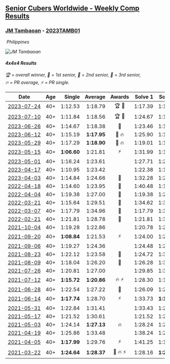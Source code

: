 <style>table {white-space: nowrap;}</style>
<link rel="stylesheet" type="text/css" href="/scw-comp/css/flags.css" />

## [Senior Cubers Worldwide - Weekly Comp Results](/scw-comp/results/)
### [JM Tambaoan](README.md) - [2023TAMB01](https://www.worldcubeassociation.org/persons/2023TAMB01?event=444)

<i class="flag flag-PH" />&nbsp;Philippines

![JM Tambaoan](1681359750.png)

#### 4x4x4 Results

<span style="white-space: nowrap;">🏆 = overall winner</span>, <span style="white-space: nowrap;">🥇 = 1st senior</span>, <span style="white-space: nowrap;">🥈 = 2nd senior</span>, <span style="white-space: nowrap;">🥉 = 3rd senior</span>, <span style="white-space: nowrap;">🔥 = PR average</span>, <span style="white-space: nowrap;">⚡ = PR single</span>.

| Date | Age | Single | Average | Awards | Solve 1 | Solve 2 | Solve 3 | Solve 4 | Solve 5 | Video |
| :--: | :--: | --: | --: | :--: | --: | --: | --: | --: | --: | :-- |
| [2023-07-24](../../results/2023-07-24/444.md) | 40+ | 1:12.53 | 1:18.79 | 🏆 🥇 | 1:17.39 | 1:12.53 | 1:18.51 | 1:31.97 | 1:20.48 | [Desktop](https://www.facebook.com/events/3448294872104342/permalink/3456261751307654) / [Mobile](https://m.facebook.com/events/3448294872104342?view=permalink&id=3456261751307654) |
| [2023-07-10](../../results/2023-07-10/444.md) | 40+ | 1:11.84 | 1:18.56 | 🏆 🥇 | 1:24.67 | 1:17.32 | 1:11.84 | 1:31.92 | 1:13.68 | [Desktop](https://www.facebook.com/events/972057793917824/permalink/978800796576857) / [Mobile](https://m.facebook.com/events/972057793917824?view=permalink&id=978800796576857) |
| [2023-06-26](../../results/2023-06-26/444.md) | 40+ | 1:14.67 | 1:18.38 | 🥈 | 1:23.46 | 1:14.80 | 1:14.67 | 1:26.85 | 1:16.88 | [Desktop](https://www.facebook.com/events/1935666300144840/permalink/1945087809202689) / [Mobile](https://m.facebook.com/events/1935666300144840?view=permalink&id=1945087809202689) |
| [2023-06-12](../../results/2023-06-12/444.md) | 40+ | 1:15.19 | **1:17.95** | 🥈 🔥 | 1:25.90 | 1:15.38 | 1:16.95 | 1:21.53 | 1:15.19 | [Desktop](https://www.facebook.com/events/575948201291091/permalink/580692580816653) / [Mobile](https://m.facebook.com/events/575948201291091?view=permalink&id=580692580816653) |
| [2023-05-29](../../results/2023-05-29/444.md) | 40+ | 1:17.29 | **1:18.90** | 🥈 🔥 | 1:19.01 | 1:17.29 | 1:18.00 | 1:19.68 | 1:25.32 | [Desktop](https://www.facebook.com/events/769039921377061/permalink/772975760983477) / [Mobile](https://m.facebook.com/events/769039921377061?view=permalink&id=772975760983477) |
| [2023-05-15](../../results/2023-05-15/444.md) | 40+ | **1:06.60** | 1:21.81 | ⚡ | 1:31.99 | 1:17.76 | 1:27.41 | 1:20.27 | **1:06.60** | [Desktop](https://www.facebook.com/events/201773726045437/permalink/207965938759549) / [Mobile](https://m.facebook.com/events/201773726045437?view=permalink&id=207965938759549) |
| [2023-05-01](../../results/2023-05-01/444.md) | 40+ | 1:16.24 | 1:23.61 |  | 1:27.71 | 1:23.24 | 1:19.89 | 1:35.30 | 1:16.24 | [Desktop](https://www.facebook.com/events/1554845911676556/permalink/1559720527855761) / [Mobile](https://m.facebook.com/events/1554845911676556?view=permalink&id=1559720527855761) |
| [2023-04-17](../../results/2023-04-17/444.md) | 40+ | 1:10.95 | 1:23.42 |  | 1:22.38 | 1:10.95 | 1:24.04 | 1:23.83 | 1:27.88 | [Desktop](https://www.facebook.com/events/175752445390498/permalink/181845744781168) / [Mobile](https://m.facebook.com/events/175752445390498?view=permalink&id=181845744781168) |
| [2023-04-03](../../results/2023-04-03/444.md) | 40+ | 1:14.84 | 1:24.66 | 🥉 | 1:32.28 | 1:20.22 | 1:24.70 | 1:14.84 | 1:29.05 | [Desktop](https://www.facebook.com/events/1352032565369803/permalink/1353561541883572) / [Mobile](https://m.facebook.com/events/1352032565369803?view=permalink&id=1353561541883572) |
| [2022-04-18](../../results/2022-04-18/444.md) | 40+ | 1:14.60 | 1:23.95 | 🥈 | 1:40.48 | 1:16.19 | 1:14.60 | 1:22.89 | 1:32.76 | [Desktop](https://www.facebook.com/events/651121915952604/permalink/658609625203833) / [Mobile](https://m.facebook.com/events/651121915952604?view=permalink&id=658609625203833) |
| [2022-04-04](../../results/2022-04-04/444.md) | 40+ | 1:19.38 | 1:27.00 | 🥈 | 1:19.38 | 1:25.45 | 1:37.50 | 1:23.91 | 1:31.64 | [Desktop](https://www.facebook.com/events/405703218032158/permalink/408834614385685) / [Mobile](https://m.facebook.com/events/405703218032158?view=permalink&id=408834614385685) |
| [2022-03-21](../../results/2022-03-21/444.md) | 40+ | 1:15.64 | 1:29.51 | 🥈 | 1:34.62 | 1:32.49 | 1:21.41 | 1:50.72 | 1:15.64 | [Desktop](https://www.facebook.com/events/498666361787423/permalink/505724014414991) / [Mobile](https://m.facebook.com/events/498666361787423?view=permalink&id=505724014414991) |
| [2022-03-07](../../results/2022-03-07/444.md) | 40+ | 1:17.79 | 1:34.96 | 🥉 | 1:17.79 | 1:35.60 | 1:34.52 | 1:34.77 | 1:38.42 | [Desktop](https://www.facebook.com/events/535512814493645/permalink/540192627358997) / [Mobile](https://m.facebook.com/events/535512814493645?view=permalink&id=540192627358997) |
| [2022-02-21](../../results/2022-02-21/444.md) | 40+ | 1:21.81 | 1:28.78 | 🥇 | 1:21.81 | 1:32.64 | 1:31.54 | 1:31.01 | 1:23.80 | [Desktop](https://www.facebook.com/events/627504321814800/permalink/630418404856725) / [Mobile](https://m.facebook.com/events/627504321814800?view=permalink&id=630418404856725) |
| [2021-10-04](../../results/2021-10-04/444.md) | 40+ | 1:19.28 | 1:22.86 |  | 1:20.78 | 1:21.20 | 1:19.28 | 1:40.17 | 1:26.60 | [Desktop](https://www.facebook.com/events/150603127207792/permalink/158356853099086) / [Mobile](https://m.facebook.com/events/150603127207792?view=permalink&id=158356853099086) |
| [2021-09-20](../../results/2021-09-20/444.md) | 40+ | **1:08.84** | 1:21.53 | ⚡ | 1:24.00 | 1:22.85 | 1:43.55 | **1:08.84** | 1:17.74 | [Desktop](https://www.facebook.com/events/4223726381008841/permalink/4268124539902358) / [Mobile](https://m.facebook.com/events/4223726381008841?view=permalink&id=4268124539902358) |
| [2021-09-06](../../results/2021-09-06/444.md) | 40+ | 1:19.27 | 1:24.36 |  | 1:24.48 | 1:23.84 | 1:24.75 | 1:46.55 | 1:19.27 | [Desktop](https://www.facebook.com/events/899313470960376/permalink/908069730084750) / [Mobile](https://m.facebook.com/events/899313470960376?view=permalink&id=908069730084750) |
| [2021-08-23](../../results/2021-08-23/444.md) | 40+ | 1:22.12 | 1:23.58 | 🥉 | 1:24.72 | 1:33.32 | 1:23.67 | 1:22.34 | 1:22.12 | [Desktop](https://www.facebook.com/events/1108693076205590/permalink/1117524145322483) / [Mobile](https://m.facebook.com/events/1108693076205590?view=permalink&id=1117524145322483) |
| [2021-08-09](../../results/2021-08-09/444.md) | 40+ | 1:18.04 | 1:26.20 | 🥈 | 1:26.28 | 1:33.84 | 1:18.04 | 1:34.20 | 1:18.49 | [Desktop](https://www.facebook.com/events/2863148610663733/permalink/2872619099716684) / [Mobile](https://m.facebook.com/events/2863148610663733?view=permalink&id=2872619099716684) |
| [2021-07-26](../../results/2021-07-26/444.md) | 40+ | 1:20.81 | 1:27.00 |  | 1:29.85 | 1:38.36 | 1:20.81 | 1:29.86 | 1:21.28 | [Desktop](https://www.facebook.com/events/210838191047415/permalink/220305530100681) / [Mobile](https://m.facebook.com/events/210838191047415?view=permalink&id=220305530100681) |
| [2021-07-12](../../results/2021-07-12/444.md) | 40+ | **1:15.72** | **1:20.86** | 🔥 ⚡ | 1:28.30 | 1:16.96 | **1:15.72** | 1:17.33 | 1:47.60 | [Desktop](https://www.facebook.com/events/3019269651530977/permalink/3052636694860939) / [Mobile](https://m.facebook.com/events/3019269651530977?view=permalink&id=3052636694860939) |
| [2021-06-28](../../results/2021-06-28/444.md) | 40+ | 1:22.54 | 1:27.22 | 🥉 | 1:26.09 | 1:27.27 | 1:22.54 | 1:28.31 | 1:44.24 | [Desktop](https://www.facebook.com/events/248738199926629/permalink/256187879181661) / [Mobile](https://m.facebook.com/events/248738199926629?view=permalink&id=256187879181661) |
| [2021-06-14](../../results/2021-06-14/444.md) | 40+ | **1:17.74** | 1:28.70 | ⚡ | 1:33.73 | **1:17.74** | 1:30.96 | 1:37.74 | 1:21.40 | [Desktop](https://www.facebook.com/events/833966864162581/permalink/840905003468767) / [Mobile](https://m.facebook.com/events/833966864162581?view=permalink&id=840905003468767) |
| [2021-05-31](../../results/2021-05-31/444.md) | 40+ | 1:22.84 | 1:31.41 |  | 1:33.43 | 1:22.84 | 1:35.76 | 1:26.81 | 1:34.00 | [Desktop](https://www.facebook.com/events/1677723082618127/permalink/1686632771727158) / [Mobile](https://m.facebook.com/events/1677723082618127?view=permalink&id=1686632771727158) |
| [2021-05-17](../../results/2021-05-17/444.md) | 40+ | 1:21.52 | 1:30.61 |  | 1:21.52 | 1:24.78 | 1:39.28 | 1:38.76 | 1:28.30 | [Desktop](https://www.facebook.com/events/373354890741855/permalink/379058230171521) / [Mobile](https://m.facebook.com/events/373354890741855?view=permalink&id=379058230171521) |
| [2021-05-03](../../results/2021-05-03/444.md) | 40+ | 1:24.14 | **1:27.13** | 🔥 | 1:28.24 | 1:27.59 | 1:50.68 | 1:24.14 | 1:25.56 | [Desktop](https://www.facebook.com/events/158701836186375/permalink/163773142345911) / [Mobile](https://m.facebook.com/events/158701836186375?view=permalink&id=163773142345911) |
| [2021-04-19](../../results/2021-04-19/444.md) | 40+ | 1:25.86 | 1:33.48 |  | 1:38.24 | 1:26.33 | 1:40.50 | 1:25.86 | 1:35.86 | [Desktop](https://www.facebook.com/events/1009195762821458/permalink/1014368565637511) / [Mobile](https://m.facebook.com/events/1009195762821458?view=permalink&id=1014368565637511) |
| [2021-04-05](../../results/2021-04-05/444.md) | 40+ | **1:17.99** | 1:29.76 | ⚡ | 1:41.25 | 1:18.79 | 1:29.24 | 1:41.35 | **1:17.99** | [Desktop](https://www.facebook.com/events/2619499895016321/permalink/2623960291236948) / [Mobile](https://m.facebook.com/events/2619499895016321?view=permalink&id=2623960291236948) |
| [2021-03-22](../../results/2021-03-22/444.md) | 40+ | **1:24.64** | **1:28.37** | 🥉 🔥 ⚡ | 1:28.16 | **1:24.64** | 2:07.20 | 1:26.93 | 1:30.01 | [Desktop](https://www.facebook.com/events/2537500386546221/permalink/2540749969554596) / [Mobile](https://m.facebook.com/events/2537500386546221?view=permalink&id=2540749969554596) |


<!-- Global site tag (gtag.js) - Google Analytics -->
<script async src="https://www.googletagmanager.com/gtag/js?id=UA-86348435-3"></script>
<script>window.dataLayer = window.dataLayer || []; function gtag() {dataLayer.push(arguments);} gtag('js', new Date()); gtag('config', 'UA-86348435-3');</script>
